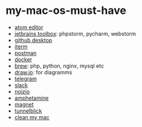# my-mac-os-must-have


- [atom editor](https://atom.io/download/mac)
- [jetbrains toolbox](https://www.jetbrains.com/toolbox/): phpstorm, pycharm, webstorm
- [github desktop](https://desktop.github.com/)
- [iterm](https://www.iterm2.com/)
- [postman](https://www.getpostman.com/)
- [docker](https://www.docker.com/community-edition)
- [brew](https://brew.sh/): php, python, nginx, mysql etc
- [draw.io](https://download.draw.io): for diagramms
- [telegram](https://macos.telegram.org/)
- [slack](https://slack.com/downloads/osx)
- [noizio](http://noiz.io/)
- [amphetamine](https://itunes.apple.com/ua/app/amphetamine/id937984704?mt=12)
- [magnet](https://itunes.apple.com/ua/app/magnet/id441258766?mt=12)
- [tunnelblick](https://tunnelblick.net/downloads.html)
- [clean my mac](https://macpaw.com/)
